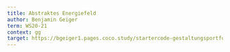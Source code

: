 ```yaml
---
title: Abstraktes Energiefeld
author: Benjamin Geiger
term: WS20-21
context: gg
target: https://bgeiger1.pages.coco.study/startercode-gestaltungsportfolio-2020/result-freie-arbeit/
---
```

